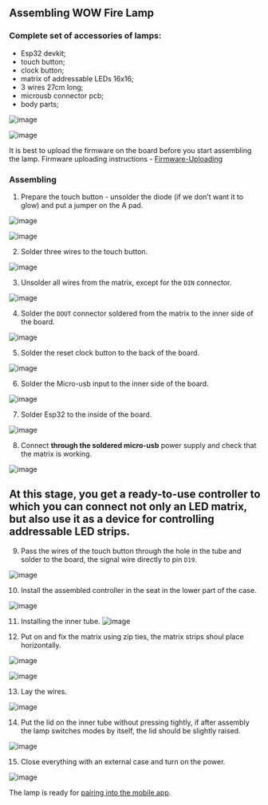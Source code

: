 ## Assembling WOW Fire Lamp

### Complete set of accessories of lamps: 

- Esp32 devkit;
- touch button;
- clock button;
- matrix of addressable LEDs 16x16;
- 3 wires 27cm long;
- microusb connector pcb;
- body parts;

![image](static/assembling/1.JPG)

![image](static/assembling/1_1.JPG)

It is best to upload the firmware on the board before you start assembling the lamp.
Firmware uploading instructions - [Firmware-Uploading](Firmware-Uploading.md)


### Assembling
1. Prepare the touch button - unsolder the diode (if we don’t want it to glow) and put a jumper on the A pad.

![image](static/assembling/2.JPG)

![image](static/assembling/3.JPG)

2. Solder three wires to the touch button.

![image](static/assembling/4.JPG)

3. Unsolder all wires from the matrix, except for the ```DIN``` connector.

![image](static/assembling/5.JPG)

4. Solder the ```DOUT``` connector soldered from the matrix to the inner side of the board.

![image](static/assembling/6.JPG)

5. Solder the reset clock button to the back of the board.

![image](static/assembling/8.JPG)

6. Solder the Micro-usb input to the inner side of the board.

![image](static/assembling/7.JPG)

7. Solder Esp32 to the inside of the board. 

![image](static/assembling/9.JPG)

8. Connect **through the soldered micro-usb** power supply and check that the matrix is working.

![image](static/assembling/10.JPG)


## At this stage, you get a ready-to-use controller to which you can connect not only an LED matrix, but also use it as a device for controlling addressable LED strips.




9. Pass the wires of the touch button through the hole in the tube and solder to the board, the signal wire directly to pin ```D19```.

![image](static/assembling/11.JPG)

10. Install the assembled controller in the seat in the lower part of the case.

![image](static/assembling/12.JPG)

11. Installing the inner tube.
![image](static/assembling/13.JPG)

12. Put on and fix the matrix using zip ties, the matrix strips shoul place horizontally.

![image](static/assembling/14.JPG)

![image](static/assembling/15.JPG)

13. Lay the wires.

![image](static/assembling/16.JPG)

14. Put the lid on the inner tube without pressing tightly, if after assembly the lamp switches modes by itself, the lid should be slightly raised.

![image](static/assembling/17.JPG)

15. Close everything with an external case and turn on the power.

![image](static/assembling/18.JPG)



The lamp is ready for [pairing into the mobile app](https://www.youtube.com/watch?v=kvkkDE4caBU&feature=emb_imp_woyt). 
